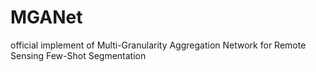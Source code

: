 # MGANet
official implement of Multi-Granularity Aggregation Network for Remote Sensing Few-Shot Segmentation
